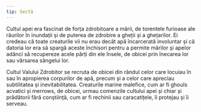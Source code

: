```yaml
---
tip: Sectă
---
```


Cultul apei era fascinat de forța zdrobitoare a mării, de torentele furioase ale râurilor în inundații și de puterea de zdrobire a gheții și a ghețarilor. Ei credeau că toate creaturile vii nu erau decât apă încarcerată involuntar și că datoria lor era să spargă aceste închisori pentru a permite mărilor și apelor adânci să recupereze acele părți din ele însele, de obicei prin înecarea lor sau vărsarea sângelui lor.

Cultul Valului Zdrobitor se recruta de obicei din rândul celor care locuiau în sau în apropierea corpurilor de apă, precum și a celor care apreciau subtilitatea și inevitabilitatea. Creaturile marine malefice, cum ar fi ghouls acvatici și merrows, de obicei, urmau comenzile cultului apei și chiar și prădătorii fără conștiință, cum ar fi rechinii sau caracatițele, îi protejau și îi serveau.